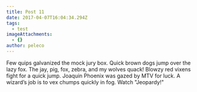 ```yaml
---
title: Post 11
date: 2017-04-07T16:04:34.294Z
tags:
  - test
imageAttachments:
  - {}
author: peleco
---
```


Few quips galvanized the mock jury box. Quick brown dogs jump over the lazy fox. The jay, pig, fox, zebra, and my wolves quack! Blowzy red vixens fight for a quick jump. Joaquin Phoenix was gazed by MTV for luck. A wizard’s job is to vex chumps quickly in fog. Watch "Jeopardy!"
